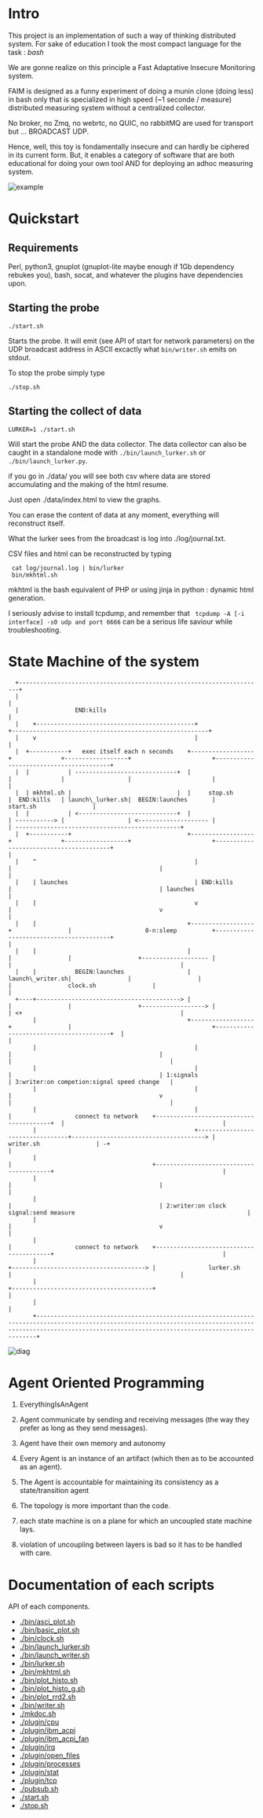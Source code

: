 Intro
=====


This project is an implementation of such a way of thinking distributed system.
For sake of education I took the most compact language for the task : *bash*

We are gonne realize on this principle a Fast Adaptative Insecure Monitoring system.

FAIM is designed as a funny experiment of doing a munin clone (doing less) in bash only that is specialized in high speed (~1 seconde / measure) distributed measuring system without a centralized collector.

No broker, no Zmq, no webrtc, no QUIC, no rabbitMQ are used for transport but ... BROADCAST UDP.

Hence, well, this toy is fondamentally insecure and can hardly be ciphered in its current form.  But, it enables a category of software that are both educational for doing your own tool AND 
for deploying an adhoc measuring system.

![example](./img/example.png)



Quickstart
==========

Requirements
------------

Perl, python3, gnuplot (gnuplot-lite maybe enough if 1Gb dependency rebukes you),
bash, socat, and whatever the plugins have dependencies upon.


Starting the probe
------------------

```
./start.sh
```
Starts the probe. It will emit (see API of start for network parameters) on
the UDP broadcast address in ASCII excactly what `bin/writer.sh` emits on stdout.

To stop the probe simply type
```
./stop.sh
```

Starting the collect of data
----------------------------

```
LURKER=1 ./start.sh
```

Will start the probe AND the data collector. The data collector can also
be caught in a standalone mode with ` ./bin/launch_lurker.sh ` or ` ./bin/launch_lurker.py`.

if you go in ./data/ you will see both csv where data are stored accumulating and the making of the html resume.

Just open ./data/index.html to view the graphs.

You can erase the content of data at any moment, everything will reconstruct itself.

What the lurker sees from the broadcast is log into ./log/journal.txt.

CSV files and html can be reconstructed by typing
```
 cat log/journal.log | bin/lurker
 bin/mkhtml.sh
```

mkhtml is the bash equivalent of PHP or using jinja in python : dynamic html generation.

I seriously advise to install tcpdump, and remember that ` tcpdump -A [-i interface] -s0 udp and port 6666` can be a serious life saviour while troubleshooting.


State Machine of the system
===========================


```
  +----------------------------------------------------------------------+
  |                                                                      |
  |                END:kills                                             |
  |    +---------------------------------------------+                   +--------------------------------------------------------+
  |    v                                             |                                                                            |
  |  +-----------+   exec itself each n seconds    +------------------+              +------------------+                       +----------------------------------------+
  |  |           | -----------------------------+  |                  |              |                  |                       |                                        |
  |  | mkhtml.sh |                              |  |     stop.sh      |  END:kills   | launch\_lurker.sh|  BEGIN:launches       |                start.sh                |
  |  |           | <----------------------------+  |                  | -----------> |                  | <-------------------- |                                        | -----------------------------------------------+
  |  +-----------+                                 +------------------+              +------------------+                       +----------------------------------------+                                                |
  |    ^                                             |                                 |                                          |                                                                                       |
  |    | launches                                    | END:kills                       |                                          | launches                                                                              |
  |    |                                             v                                 |                                          v                                                                                       |
  |    |                                           +------------------+                |                     0-n:sleep          +----------------------------------------+                                                |
  |    |                                           |                  |                |                   +------------------- |                                        |                                                |
  |    |           BEGIN:launches                  | launch\_writer.sh|                |                   |                    |                clock.sh                |                                                |
  +----+-----------------------------------------> |                  |                |                   +------------------> |                                        | <+                                             |
       |                                           +------------------+                |                                        +----------------------------------------+  |                                             |
       |                                             |                                 |                                          |                                         |                                             |
       |                                             |                                 |                                          | 1:signals                               | 3:writer:on competion:signal speed change   |
       |                                             |                                 |                                          v                                         |                                             |
       |                                             |                                 |                  connect to network    +----------------------------------------+  |                                             |
       |                                             +---------------------------------+--------------------------------------> |               writer.sh                | -+                                             |
       |                                                                               |                                        +----------------------------------------+                                                |
       |                                                                               |                                          |                                                                                       |
       |                                                                               |                                          | 2:writer:on clock signal:send measure                                                 |
       |                                                                               |                                          v                                                                                       |
       |                                                                               |                  connect to network    +----------------------------------------+                                                |
       |                                                                               +--------------------------------------> |               lurker.sh                |                                                |
       |                                                                                                                        +----------------------------------------+                                                |
       |                                                                                                                                                                                                                  |
       +------------------------------------------------------------------------------------------------------------------------------------------------------------------------------------------------------------------+
```

![diag](./img/diag.png)

Agent Oriented Programming
==========================

1. EverythingIsAnAgent

2. Agent communicate by sending and receiving messages (the way they prefer as long as they send messages).

3. Agent have their own memory and autonomy

4. Every Agent is an instance of an artifact (which then as to be accounted as an agent).

5. The Agent is accountable for maintaining its consistency as a state/transition agent

6. The topology is more important than the code.

7. each state machine is on a plane for which an uncoupled state machine lays.

8. violation of uncoupling between layers is bad so it has to be handled with care.



Documentation of each scripts
=============================

API of each components.

- [./bin/asci_plot.sh](file:././bin/asci_plot.sh.html)
- [./bin/basic_plot.sh](file:././bin/basic_plot.sh.html)
- [./bin/clock.sh](file:././bin/clock.sh.html)
- [./bin/launch_lurker.sh](file:././bin/launch_lurker.sh.html)
- [./bin/launch_writer.sh](file:././bin/launch_writer.sh.html)
- [./bin/lurker.sh](file:././bin/lurker.sh.html)
- [./bin/mkhtml.sh](file:././bin/mkhtml.sh.html)
- [./bin/plot_histo.sh](file:././bin/plot_histo.sh.html)
- [./bin/plot_histo_g.sh](file:././bin/plot_histo_g.sh.html)
- [./bin/plot_rrd2.sh](file:././bin/plot_rrd2.sh.html)
- [./bin/writer.sh](file:././bin/writer.sh.html)
- [./mkdoc.sh](file:././mkdoc.sh.html)
- [./plugin/cpu](file:././plugin/cpu.html)
- [./plugin/ibm_acpi](file:././plugin/ibm_acpi.html)
- [./plugin/ibm_acpi_fan](file:././plugin/ibm_acpi_fan.html)
- [./plugin/irq](file:././plugin/irq.html)
- [./plugin/open_files](file:././plugin/open_files.html)
- [./plugin/processes](file:././plugin/processes.html)
- [./plugin/stat](file:././plugin/stat.html)
- [./plugin/tcp](file:././plugin/tcp.html)
- [./pubsub.sh](file:././pubsub.sh.html)
- [./start.sh](file:././start.sh.html)
- [./stop.sh](file:././stop.sh.html)
